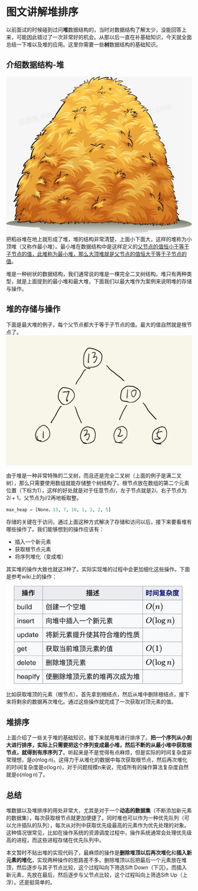 # 图文讲解堆排序
以前面试的时候碰到过问**堆**数据结构的，当时对数据结构了解太少，没能回答上来，可能因此错过了一次非常好的机会。从那以后一直在补基础知识，今天就全面总结一下堆以及堆的应用。这里你需要一些**树**数据结构的基础知识。

## 介绍数据结构-堆
![](media/15959190137963/15959206135226.jpg)
把稻谷堆在地上就形成了堆，堆的结构非常清楚，上面小下面大，这样的堆称为小顶堆（又称作最小堆）。最小堆在数据结构中是这样定义的[父节点的值恒小于等于子节点的值，此堆称为最小堆，那么大顶堆就是父节点的值恒大于等于子节点的值](https://zh.wikipedia.org/wiki/%E5%A0%86%E7%A9%8D)。

堆是一种树状的数据结构，我们通常说的堆是一棵完全二叉树结构。堆只有两种类型，就是上面提到的最小堆和最大堆，下面我们以最大堆作为案例来说明堆的存储与操作。

## 堆的存储与操作
下面是最大堆的例子，每个父节点都大于等于子节点的值。最大的值自然就是根节点了。
![-w527](media/15959190137963/15959216631082.jpg)

由于堆是一种非常特殊的二叉树，而且还是完全二叉树（上面的例子是满二叉树），那么只需要使用数组就能存储整个树结构了。根节点放在数组的第二个元素位置（下标为1），这样的好处就是对于任意节点$i$，左子节点就是$2i$，右子节点为$2i+1$，父节点为$i/2$再地板取整。

```python
max_heap = [None，13, 7, 10, 1, 3, 2, 5]
```

存储的关键在于访问，通过上面这种方式解决了存储和访问以后，接下来要看堆有哪些操作了。我们能够想到的操作应该有：

* 插入一个新元素
* 获取根节点元素
* 将序列堆化（变成堆）

其实堆的操作大致也就这3种了。实际实现堆的过程中会更加细化这些操作。下面是参考wiki上的操作：
![-w414](media/15959190137963/15959229053028.jpg)
比如获取堆顶的元素（根节点）。首先拿到根结点，然后从堆中删除根结点，接下来将剩余的数据再次堆化。通过这些操作就完成了一次获取对顶元素的值。

## 堆排序
上面介绍了一些关于堆的基础知识，接下来就用堆进行排序了。**把一个序列从小到大进行排序，实际上只需要把这个序列变成最小堆，然后不断的从最小堆中获取根节点，就得到有序序列了**。听起来是不是觉得有点麻烦，但是实际的时间复杂度非常理想，是$o(n\log n)$。这得力于从堆化的数据中每次获取根节点，然后再次堆化的时i间复杂度是$o(\log n)$，对于问题规模n来说，完成所有的操作算法复杂度自然就是$o(n\log n)$了。

## 总结
堆数据以及堆排序的用处非常大，尤其是对于一个**动态的数据集**（不断添加新元素的数据集），每次获取根节点就更加便捷了。同时堆也可以作为一种优先队列（可以允许插队的队列），每次从对列中获取优先级最高的元素作为优先处理的对象。这种情况很常见，比如在操作系统的资源调度过程中，操作系统通常会处理优先级高的进程，而这些进程存储在优先队列中。

本文暂时不贴出堆的实现代码了，最麻烦的操作是**删除堆顶以后再次堆化**和**插入新元素的堆化**，实现两种操作的思路差不多。删除堆顶以后把最后一个元素放在堆顶，然后逐步与其子节点比较，这个过程叫向下筛选Sift Down（下沉）。而插入新元素，先放在最后，然后逐步与父节点比较，这个过程叫向上筛选Sift Up（上浮）。还是挺简单的。






